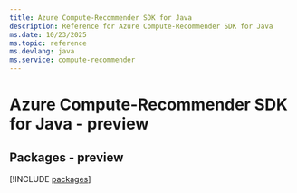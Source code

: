 ```yaml
---
title: Azure Compute-Recommender SDK for Java
description: Reference for Azure Compute-Recommender SDK for Java
ms.date: 10/23/2025
ms.topic: reference
ms.devlang: java
ms.service: compute-recommender
---
```

# Azure Compute-Recommender SDK for Java - preview
## Packages - preview
[!INCLUDE [packages](compute-recommender-index.md)]